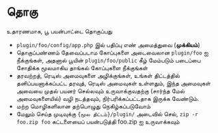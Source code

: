 # தொகு

உதாரணமாக, பூ பயன்பாட்டை தொகுப்பது

* `plugin/foo/config/app.php` இல் பதிப்பு எண் அமைத்துவை (**முக்கியம்**)
* தொகுப்பண்ணம் தேவைப்படாம கோப்புகளை அடைவைலான `plugin/foo` ஐ நீக்குங்கள், அதனால் பூயின் `plugin/foo/public` கீழ் மேம்படும் படைப்பை சோதிக்க மூலமாகிய தாங்கல் கோப்புகளை நீக்குங்கள்
* தரவற்றத், ரெடிஸ் அமைவுகளை அழிக்குங்கள், உங்கள் திட்டத்தில் தனிப்பயனாக்கப்பட்ட தரவுத், ரெடிஸ் அமைவுகள் உள்ளதும், இந்த அமைவுகள் அவையை முதல் பயனர் செல்லவும் உருவாக்குவதற்கு (சார்ந்த மேல் அமைவுகளையில்) வழி நடத்தவும், நிர்பரிக்கப்பட்டதாக இருக்க வேண்டும்.
* மற்ற மொழிகளிலான தற்பொழுது நெகிழ்கப்படுவோம்
* மேலும் செய்த முடிவுக்கு `{மூல திட்டம்}/plugin/` அடைவில் செல், `zip -r foo.zip foo` கட்டளையைப் பயன்படுத்தி foo.zip ஐ உருவாக்கவும்
